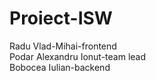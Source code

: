 # Proiect-ISW
Radu Vlad-Mihai-frontend   
Podar Alexandru Ionut-team lead   
Bobocea Iulian-backend   
